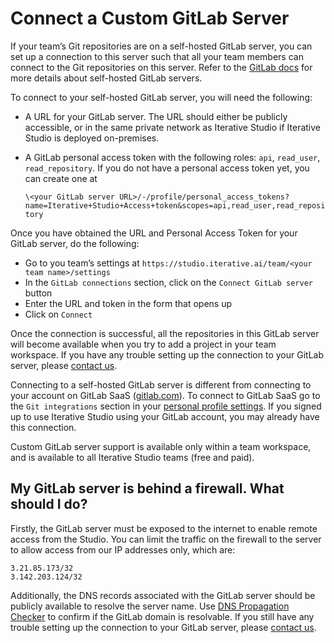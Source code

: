 # Connect a Custom GitLab Server

If your team’s Git repositories are on a self-hosted GitLab server, you can set
up a connection to this server such that all your team members can connect to
the Git repositories on this server. Refer to the
[GitLab docs](https://about.gitlab.com/install/) for more details about
self-hosted GitLab servers.

To connect to your self-hosted GitLab server, you will need the following:

- A URL for your GitLab server. The URL should either be publicly accessible, or
  in the same private network as Iterative Studio if Iterative Studio is
  deployed on-premises.
- A GitLab personal access token with the following roles: `api`, `read_user`,
  `read_repository`. If you do not have a personal access token yet, you can
  create one at

  `\<your GitLab server URL>/-/profile/personal_access_tokens?name=Iterative+Studio+Access+token&scopes=api,read_user,read_repository`

Once you have obtained the URL and Personal Access Token for your GitLab server,
do the following:

- Go to you team’s settings at
  `https://studio.iterative.ai/team/<your team name>/settings`
- In the `GitLab connections` section, click on the `Connect GitLab server`
  button
- Enter the URL and token in the form that opens up
- Click on `Connect`

Once the connection is successful, all the repositories in this GitLab server
will become available when you try to add a project in your team workspace. If
you have any trouble setting up the connection to your GitLab server, please
[contact us](/doc/studio/troubleshooting#support).

<admon type ="info">

Connecting to a self-hosted GitLab server is different from connecting to your
account on GitLab SaaS ([gitlab.com](http://gitlab.com/)). To connect to GitLab
SaaS go to the `Git integrations` section in your
[personal profile settings](https://studio.iterative.ai/user/_/profile). If you
signed up to use Iterative Studio using your GitLab account, you may already
have this connection.

</admon>

<admon type ="info">

Custom GitLab server support is available only within a team workspace, and is
available to all Iterative Studio teams (free and paid).

</admon>

## My GitLab server is behind a firewall. What should I do?

Firstly, the GitLab server must be exposed to the internet to enable remote
access from the Studio. You can limit the traffic on the firewall to the server
to allow access from our IP addresses only, which are:

```
3.21.85.173/32
3.142.203.124/32
```

Additionally, the DNS records associated with the GitLab server should be
publicly available to resolve the server name. Use
[DNS Propagation Checker](https://www.whatsmydns.net/) to confirm if the GitLab
domain is resolvable. If you still have any trouble setting up the connection to
your GitLab server, please [contact us](/doc/studio/troubleshooting#support).
